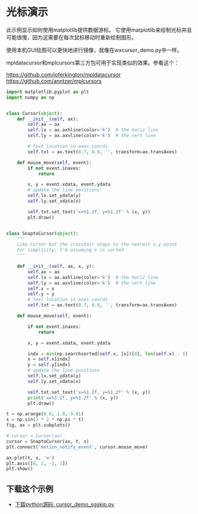 # 光标演示

此示例显示如何使用matplotlib提供数据游标。 它使用matplotlib来绘制光标并且可能很慢，因为这需要在每次鼠标移动时重新绘制图形。

使用本机GUI绘图可以更快地进行镜像，就像在wxcursor_demo.py中一样。

mpldatacursor和mplcursors第三方包可用于实现类似的效果。参看这个：

https://github.com/joferkington/mpldatacursor https://github.com/anntzer/mplcursors


```python
import matplotlib.pyplot as plt
import numpy as np


class Cursor(object):
    def __init__(self, ax):
        self.ax = ax
        self.lx = ax.axhline(color='k')  # the horiz line
        self.ly = ax.axvline(color='k')  # the vert line

        # text location in axes coords
        self.txt = ax.text(0.7, 0.9, '', transform=ax.transAxes)

    def mouse_move(self, event):
        if not event.inaxes:
            return

        x, y = event.xdata, event.ydata
        # update the line positions
        self.lx.set_ydata(y)
        self.ly.set_xdata(x)

        self.txt.set_text('x=%1.2f, y=%1.2f' % (x, y))
        plt.draw()


class SnaptoCursor(object):
    """
    Like Cursor but the crosshair snaps to the nearest x,y point
    For simplicity, I'm assuming x is sorted
    """

    def __init__(self, ax, x, y):
        self.ax = ax
        self.lx = ax.axhline(color='k')  # the horiz line
        self.ly = ax.axvline(color='k')  # the vert line
        self.x = x
        self.y = y
        # text location in axes coords
        self.txt = ax.text(0.7, 0.9, '', transform=ax.transAxes)

    def mouse_move(self, event):

        if not event.inaxes:
            return

        x, y = event.xdata, event.ydata

        indx = min(np.searchsorted(self.x, [x])[0], len(self.x) - 1)
        x = self.x[indx]
        y = self.y[indx]
        # update the line positions
        self.lx.set_ydata(y)
        self.ly.set_xdata(x)

        self.txt.set_text('x=%1.2f, y=%1.2f' % (x, y))
        print('x=%1.2f, y=%1.2f' % (x, y))
        plt.draw()

t = np.arange(0.0, 1.0, 0.01)
s = np.sin(2 * 2 * np.pi * t)
fig, ax = plt.subplots()

# cursor = Cursor(ax)
cursor = SnaptoCursor(ax, t, s)
plt.connect('motion_notify_event', cursor.mouse_move)

ax.plot(t, s, 'o')
plt.axis([0, 1, -1, 1])
plt.show()
```

## 下载这个示例
            
- [下载python源码: cursor_demo_sgskip.py](https://matplotlib.org/_downloads/cursor_demo_sgskip.py)